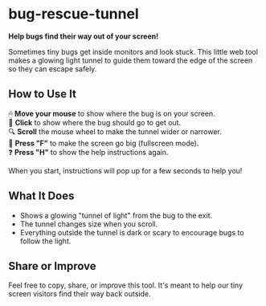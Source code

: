 # bug-rescue-tunnel

**Help bugs find their way out of your screen!**

Sometimes tiny bugs get inside monitors and look stuck. This little web tool makes a glowing light tunnel to guide them toward the edge of the screen so they can escape safely.

## How to Use It

🖱 **Move your mouse** to show where the bug is on your screen.  
📍 **Click** to show where the bug should go to get out.  
🔍 **Scroll** the mouse wheel to make the tunnel wider or narrower.  
🔲 **Press "F"** to make the screen go big (fullscreen mode).  
❓ **Press "H"** to show the help instructions again.

When you start, instructions will pop up for a few seconds to help you!

## What It Does

- Shows a glowing "tunnel of light" from the bug to the exit.
- The tunnel changes size when you scroll.
- Everything outside the tunnel is dark or scary to encourage bugs to follow the light.

## Share or Improve

Feel free to copy, share, or improve this tool. It's meant to help our tiny screen visitors find their way back outside.
